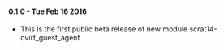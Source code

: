 #### 0.1.0 - Tue Feb 16 2016
* This is the first public beta release of new module scrat14-ovirt_guest_agent
